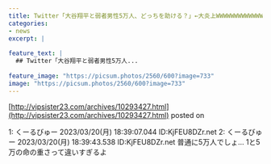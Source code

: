 ```yaml
---
title: Twitter「大谷翔平と弱者男性5万人、どっちを助ける？」←大炎上WWWWWWWWWWWWWWWWWWWWWWWWWWWWWWWWWWWWWWWWW
categories:
- news
excerpt: |
  
feature_text: |
  ## Twitter「大谷翔平と弱者男性5万人...
  
feature_image: "https://picsum.photos/2560/600?image=733"
image: "https://picsum.photos/2560/600?image=733"
---
```


[http://vipsister23.com/archives/10293427.html](http://vipsister23.com/archives/10293427.html)
posted on 

<!--more-->

1: くーるびゅー 2023/03/20(月) 18:39:07.044 ID:KjFEU8DZr.net 2: くーるびゅー 2023/03/20(月) 18:39:43.538 ID:KjFEU8DZr.net 普通に5万人でしょ… 1と5万の命の重さって違いすぎるよ

